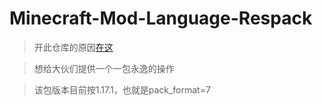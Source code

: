 # Minecraft-Mod-Language-Respack

> 开此仓库的原因[在这](https://github.com/CFPAOrg/Minecraft-Mod-Language-Package/pull/1387)

> 想给大伙们提供一个一包永逸的操作

> 该包版本目前按1.17.1，也就是pack_format=7
